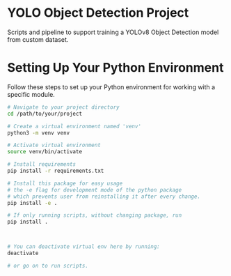 # YOLO Object Detection Project
Scripts and pipeline to support training a YOLOv8 Object Detection model from custom dataset. 


# Setting Up Your Python Environment

Follow these steps to set up your Python environment for working with a specific module.


```bash
# Navigate to your project directory
cd /path/to/your/project

# Create a virtual environment named 'venv'
python3 -m venv venv

# Activate virtual environment
source venv/bin/activate

# Install requirements
pip install -r requirements.txt

# Install this package for easy usage
# the -e flag for development mode of the python package
# which prevents user from reinstalling it after every change.
pip install -e .

# If only running scripts, without changing package, run
pip install .



# You can deactivate virtual env here by running:
deactivate

# or go on to run scripts.

```
